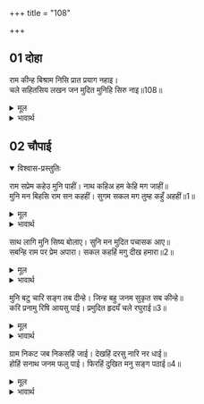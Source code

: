 +++
title = "108"

+++

## 01 दोहा

<div class="audioEmbed"  caption="AIR-वाचनम्" src="https://archive.org/download/rAmcharitmAnas-AIR/EPI-168.mp3"></div>

राम कीन्ह बिश्राम निसि प्रात प्रयाग नहाइ।  
चले सहितसिय लखन जन मुदित मुनिहि सिरु नाइ॥108॥  

<details><summary>मूल</summary>

राम कीन्ह बिश्राम निसि प्रात प्रयाग नहाइ।  
चले सहितसिय लखन जन मुदित मुनिहि सिरु नाइ॥108॥  
</details>

<details><summary>भावार्थ</summary>

श्री रामजी ने रात को वहीं विश्राम किया और प्रातःकाल प्रयागराज का स्नान करके और प्रसन्नता के साथ मुनि को सिर नवाकर श्री सीताजी, लक्ष्मणजी और सेवक गुह के साथ वे चले॥108॥  
</details>





## 02 चौपाई
<details open><summary>विश्वास-प्रस्तुतिः</summary>

राम सप्रेम कहेउ मुनि पाहीं। नाथ कहिअ हम केहि मग जाहीं॥  
मुनि मन बिहसि राम सन कहहीं। सुगम सकल मग तुम्ह कहुँ अहहीं॥1॥  
</details>
<details><summary>मूल</summary>

राम सप्रेम कहेउ मुनि पाहीं। नाथ कहिअ हम केहि मग जाहीं॥  
मुनि मन बिहसि राम सन कहहीं। सुगम सकल मग तुम्ह कहुँ अहहीं॥1॥  
</details>

<details><summary>भावार्थ</summary>

(चलते समय) बडे प्रेम से श्री रामजी ने मुनि से कहा- हे नाथ! बताइए हम किस मार्ग से जाएँ। मुनि मन में हँसकर श्री रामजी से कहते हैं कि आपके लिए सभी मार्ग सुगम हैं॥1॥  
</details>

साथ लागि मुनि सिष्य बोलाए। सुनि मन मुदित पचासक आए॥  
सबन्हि राम पर प्रेम अपारा। सकल कहहिं मगु दीख हमारा॥2॥  

<details><summary>मूल</summary>

साथ लागि मुनि सिष्य बोलाए। सुनि मन मुदित पचासक आए॥  
सबन्हि राम पर प्रेम अपारा। सकल कहहिं मगु दीख हमारा॥2॥  
</details>

<details><summary>भावार्थ</summary>

फिर उनके साथ के लिए मुनि ने शिष्यों को बुलाया। (साथ जाने की बात) सुनते ही चित्त में हर्षित हो कोई पचास शिष्य आ गए। सभी का श्री रामजी पर अपार प्रेम है। सभी कहते हैं कि मार्ग हमारा देखा हुआ है॥2॥  
</details>

मुनि बटु चारि सङ्ग तब दीन्हे। जिन्ह बहु जनम सुकृत सब कीन्हे॥  
करि प्रनामु रिषि आयसु पाई। प्रमुदित हृदयँ चले रघुराई॥3॥  

<details><summary>मूल</summary>

मुनि बटु चारि सङ्ग तब दीन्हे। जिन्ह बहु जनम सुकृत सब कीन्हे॥  
करि प्रनामु रिषि आयसु पाई। प्रमुदित हृदयँ चले रघुराई॥3॥  
</details>

<details><summary>भावार्थ</summary>

तब मुनि ने (चुनकर) चार ब्रह्मचारियों को साथ कर दिया, जिन्होन्ने बहुत जन्मों तक सब सुकृत (पुण्य) किए थे। श्री रघुनाथजी प्रणाम कर और ऋषि की आज्ञा पाकर हृदय में बडे ही आनन्दित होकर चले॥3॥  
</details>

ग्राम निकट जब निकसहिं जाई। देखहिं दरसु नारि नर धाई॥  
होहिं सनाथ जनम फलु पाई। फिरहिं दुखित मनु सङ्ग पठाई॥4॥  

<details><summary>मूल</summary>

ग्राम निकट जब निकसहिं जाई। देखहिं दरसु नारि नर धाई॥  
होहिं सनाथ जनम फलु पाई। फिरहिं दुखित मनु सङ्ग पठाई॥4॥  
</details>

<details><summary>भावार्थ</summary>

जब वे किसी गाँव के पास होकर निकलते हैं, तब स्त्री-पुरुष दौडकर उनके रूप को देखने लगते हैं। जन्म का फल पाकर वे (सदा के अनाथ) सनाथ हो जाते हैं और मन को नाथ के साथ भेजकर (शरीर से साथ न रहने के कारण) दुःखी होकर लौट आते हैं॥4॥  
</details>


